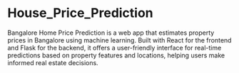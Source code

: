 # House_Price_Prediction
Bangalore Home Price Prediction is a web app that estimates property prices in Bangalore using machine learning. Built with React for the frontend and Flask for the backend, it offers a user-friendly interface for real-time predictions based on property features and locations, helping users make informed real estate decisions.
